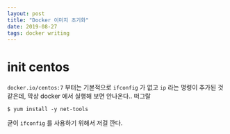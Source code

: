 ```yaml
---
layout: post
title: "Docker 이미지 초기화"
date: 2019-08-27
tags: docker writing
---
```


# init centos

`docker.io/centos:7` 부터는 기본적으로 `ifconfig` 가 없고 `ip` 라는 명령이 추가된 것 같은데,
막상 docker 에서 실행해 보면 안나온다.. 떠그랄

``` shell
$ yum install -y net-tools
```

굳이 `ifconfig` 를 사용하기 위해서 저걸 깐다.
